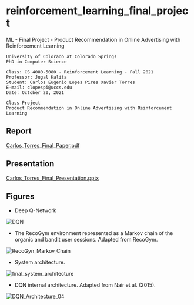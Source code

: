 # reinforcement_learning_final_project
ML - Final Project - Product Recommendation in Online Advertising with Reinforcement Learning

```
University of Colorado at Colorado Springs
PhD in Computer Science

Class: CS 4080-5080 - Reinforcement Learning - Fall 2021
Professor: Jugal Kalita
Student: Carlos Eugenio Lopes Pires Xavier Torres
E-mail: clopespi@uccs.edu
Date: October 20, 2021

Class Project
Product Recommendation in Online Advertising with Reinforcement Learning
```

## Report

[Carlos_Torres_Final_Paper.pdf](Carlos_Torres_Final_Paper.pdf)

## Presentation

[Carlos_Torres_Final_Presentation.pptx](Carlos_Torres_Final_Presentation.pptx)

## Figures

- Deep Q-Network

![DQN](https://github.com/cetorres/reinforcement_learning_final_project/assets/533661/40dbc901-7a08-4d99-ac15-4ce7e1051360)

- The RecoGym environment represented as a Markov chain of the organic and bandit user sessions. Adapted from RecoGym.

![RecoGyn_Markov_Chain](https://github.com/cetorres/reinforcement_learning_final_project/assets/533661/59be643a-3233-4c80-9dcb-e3978073eaba)

- System architecture.

![final_system_architecture](https://github.com/cetorres/reinforcement_learning_final_project/assets/533661/5edaf3b2-2c2c-4eff-8767-bff34ed10cfc)

- DQN internal architecture. Adapted from Nair et al. (2015).

![DQN_Architecture_04](https://github.com/cetorres/reinforcement_learning_final_project/assets/533661/481acc16-f6fa-400c-8bca-132351e2a93e)

